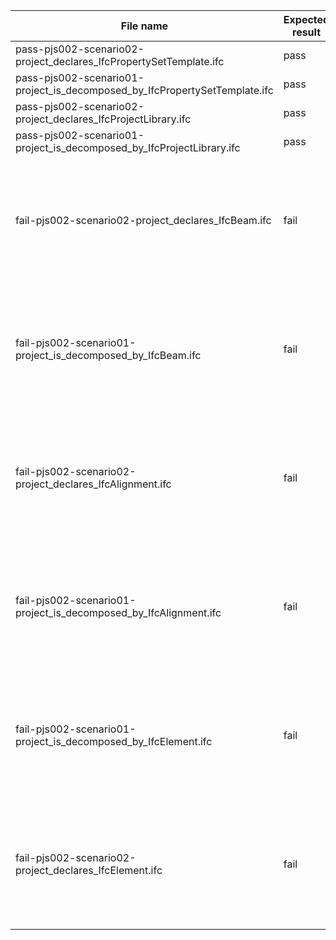 

| File name | Expected result | Description |
| --- | --- | --- |
| pass-pjs002-scenario02-project\_declares\_IfcPropertySetTemplate.ifc | pass | NaN |
| pass-pjs002-scenario01-project\_is\_decomposed\_by\_IfcPropertySetTemplate.ifc | pass | NaN |
| pass-pjs002-scenario02-project\_declares\_IfcProjectLibrary.ifc | pass | NaN |
| pass-pjs002-scenario01-project\_is\_decomposed\_by\_IfcProjectLibrary.ifc | pass | NaN |
| fail-pjs002-scenario02-project\_declares\_IfcBeam.ifc | fail | Result 1: {'Instance\_id': '', 'Expected': ' oneOf : IfcActor IfcControl IfcGroup IfcProcess IfcProjectLibrary IfcPropertySetTemplate IfcResource IfcTypeObject ', 'Observed': ' entity : IfcBeam '} |
| fail-pjs002-scenario01-project\_is\_decomposed\_by\_IfcBeam.ifc | fail | Result 1: {'Instance\_id': '', 'Expected': ' oneOf : IfcActor IfcControl IfcGroup IfcProcess IfcProjectLibrary IfcPropertySetTemplate IfcResource IfcTypeObject ', 'Observed': ' entity : IfcBeam '} |
| fail-pjs002-scenario02-project\_declares\_IfcAlignment.ifc | fail | Result 1: {'Instance\_id': '', 'Expected': ' oneOf : IfcActor IfcControl IfcGroup IfcProcess IfcProjectLibrary IfcPropertySetTemplate IfcResource IfcTypeObject ', 'Observed': ' entity : IfcAlignment '} |
| fail-pjs002-scenario01-project\_is\_decomposed\_by\_IfcAlignment.ifc | fail | Result 1: {'Instance\_id': '', 'Expected': ' oneOf : IfcActor IfcControl IfcGroup IfcProcess IfcProjectLibrary IfcPropertySetTemplate IfcResource IfcTypeObject ', 'Observed': ' entity : IfcAlignment '} |
| fail-pjs002-scenario01-project\_is\_decomposed\_by\_IfcElement.ifc | fail | Result 1: {'Instance\_id': '', 'Expected': ' oneOf : IfcActor IfcControl IfcGroup IfcProcess IfcProjectLibrary IfcPropertySetTemplate IfcResource IfcTypeObject ', 'Observed': ' entity : IfcElement '} |
| fail-pjs002-scenario02-project\_declares\_IfcElement.ifc | fail | Result 1: {'Instance\_id': '', 'Expected': ' oneOf : IfcActor IfcControl IfcGroup IfcProcess IfcProjectLibrary IfcPropertySetTemplate IfcResource IfcTypeObject ', 'Observed': ' entity : IfcElement '} |

